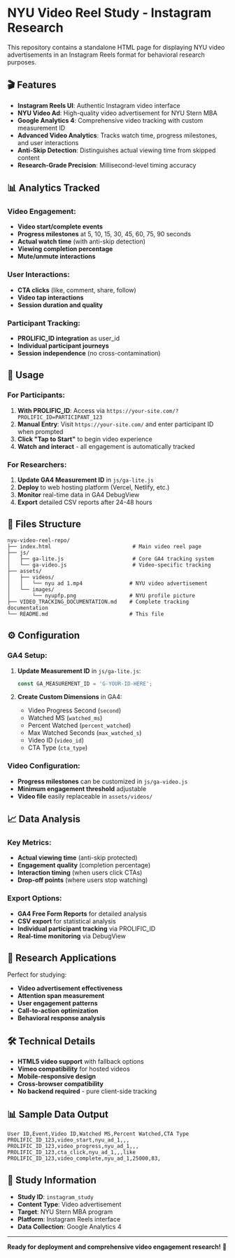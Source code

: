 # NYU Video Reel Study - Instagram Research

This repository contains a standalone HTML page for displaying NYU video advertisements in an Instagram Reels format for behavioral research purposes.

## 🎬 Features

- **Instagram Reels UI**: Authentic Instagram video interface
- **NYU Video Ad**: High-quality video advertisement for NYU Stern MBA
- **Google Analytics 4**: Comprehensive video tracking with custom measurement ID
- **Advanced Video Analytics**: Tracks watch time, progress milestones, and user interactions
- **Anti-Skip Detection**: Distinguishes actual viewing time from skipped content
- **Research-Grade Precision**: Millisecond-level timing accuracy

## 📊 Analytics Tracked

### Video Engagement:
- **Video start/complete events**
- **Progress milestones** at 5, 10, 15, 30, 45, 60, 75, 90 seconds
- **Actual watch time** (with anti-skip detection)
- **Viewing completion percentage**
- **Mute/unmute interactions**

### User Interactions:
- **CTA clicks** (like, comment, share, follow)
- **Video tap interactions**
- **Session duration and quality**

### Participant Tracking:
- **PROLIFIC_ID integration** as user_id
- **Individual participant journeys**
- **Session independence** (no cross-contamination)

## 🚀 Usage

### For Participants:
1. **With PROLIFIC_ID**: Access via `https://your-site.com/?PROLIFIC_ID=PARTICIPANT_123`
2. **Manual Entry**: Visit `https://your-site.com/` and enter participant ID when prompted
3. **Click "Tap to Start"** to begin video experience
4. **Watch and interact** - all engagement is automatically tracked

### For Researchers:
1. **Update GA4 Measurement ID** in `js/ga-lite.js`
2. **Deploy** to web hosting platform (Vercel, Netlify, etc.)
3. **Monitor** real-time data in GA4 DebugView
4. **Export** detailed CSV reports after 24-48 hours

## 📁 Files Structure

```
nyu-video-reel-repo/
├── index.html                          # Main video reel page
├── js/
│   ├── ga-lite.js                      # Core GA4 tracking system
│   └── ga-video.js                     # Video-specific tracking
├── assets/
│   ├── videos/
│   │   └── nyu ad 1.mp4               # NYU video advertisement
│   └── images/
│       └── nyupfp.png                 # NYU profile picture
├── VIDEO_TRACKING_DOCUMENTATION.md    # Complete tracking documentation
└── README.md                          # This file
```

## ⚙️ Configuration

### GA4 Setup:
1. **Update Measurement ID** in `js/ga-lite.js`:
   ```javascript
   const GA_MEASUREMENT_ID = 'G-YOUR-ID-HERE';
   ```

2. **Create Custom Dimensions** in GA4:
   - Video Progress Second (`second`)
   - Watched MS (`watched_ms`)
   - Percent Watched (`percent_watched`)
   - Max Watched Seconds (`max_watched_s`)
   - Video ID (`video_id`)
   - CTA Type (`cta_type`)

### Video Configuration:
- **Progress milestones** can be customized in `js/ga-video.js`
- **Minimum engagement threshold** adjustable
- **Video file** easily replaceable in `assets/videos/`

## 📈 Data Analysis

### Key Metrics:
- **Actual viewing time** (anti-skip protected)
- **Engagement quality** (completion percentage)
- **Interaction timing** (when users click CTAs)
- **Drop-off points** (where users stop watching)

### Export Options:
- **GA4 Free Form Reports** for detailed analysis
- **CSV export** for statistical analysis
- **Individual participant tracking** via PROLIFIC_ID
- **Real-time monitoring** via DebugView

## 🔬 Research Applications

Perfect for studying:
- **Video advertisement effectiveness**
- **Attention span measurement** 
- **User engagement patterns**
- **Call-to-action optimization**
- **Behavioral response analysis**

## 🛠️ Technical Details

- **HTML5 video support** with fallback options
- **Vimeo compatibility** for hosted videos
- **Mobile-responsive design** 
- **Cross-browser compatibility**
- **No backend required** - pure client-side tracking

## 📊 Sample Data Output

```csv
User ID,Event,Video ID,Watched MS,Percent Watched,CTA Type
PROLIFIC_ID_123,video_start,nyu_ad_1,,,
PROLIFIC_ID_123,video_progress,nyu_ad_1,,,
PROLIFIC_ID_123,cta_click,nyu_ad_1,,,like
PROLIFIC_ID_123,video_complete,nyu_ad_1,25000,83,
```

## 🎯 Study Information

- **Study ID**: `instagram_study`
- **Content Type**: Video advertisement
- **Target**: NYU Stern MBA program  
- **Platform**: Instagram Reels interface
- **Data Collection**: Google Analytics 4

---

**Ready for deployment and comprehensive video engagement research!** 🚀
